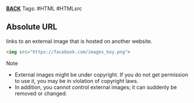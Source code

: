 **[BACK](HTMLattributes.md#^ABSOLUTEURL)**
Tags: #HTML #HTMLsrc 

## Absolute URL
links to an external image that is hosted on another website.
```HTML
<img src="https://facebook.com/images_boy.png">
```

>[!NOTE]
>- External images might be under copyright. If you do not get permission to use it, you may be in violation of copyright laws. 
>- In addition, you cannot control external images; it can suddenly be removed or changed.